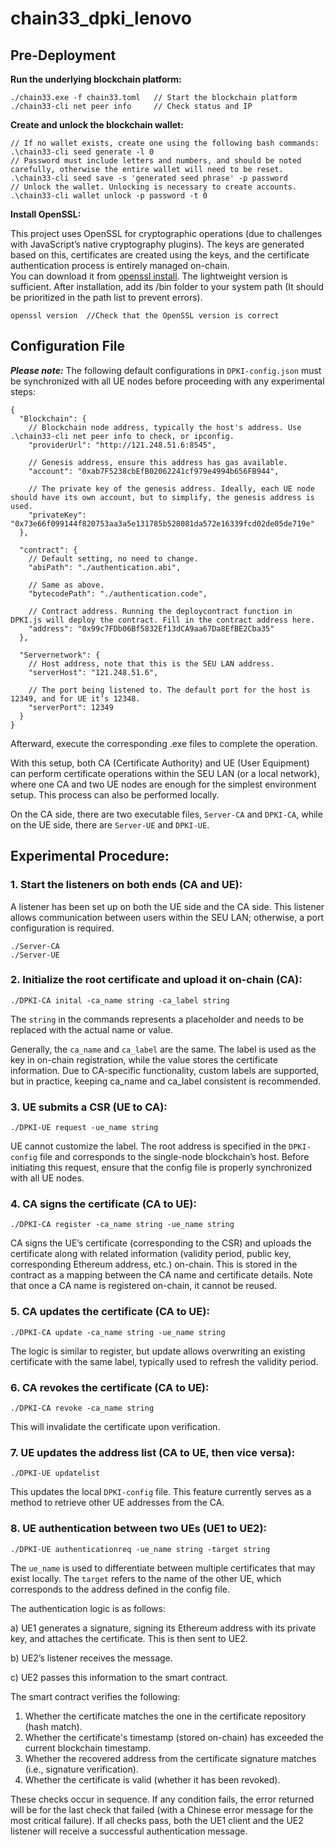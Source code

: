 # chain33_dpki_lenovo  
   
## Pre-Deployment  
**Run the underlying blockchain platform:**
```
./chain33.exe -f chain33.toml   // Start the blockchain platform
./chain33-cli net peer info     // Check status and IP
```
**Create and unlock the blockchain wallet:**
```
// If no wallet exists, create one using the following bash commands:
.\chain33-cli seed generate -l 0
// Password must include letters and numbers, and should be noted carefully, otherwise the entire wallet will need to be reset.
.\chain33-cli seed save -s 'generated seed phrase' -p password  
// Unlock the wallet. Unlocking is necessary to create accounts.
.\chain33-cli wallet unlock -p password -t 0
```
**Install OpenSSL:**

This project uses OpenSSL for cryptographic operations (due to challenges with JavaScript’s native cryptography plugins). The keys are generated based on this, certificates are created using the keys, and the certificate authentication process is entirely managed on-chain.  
You can download it from [openssl install](https://slproweb.com/products/Win32OpenSSL.html). The lightweight version is sufficient. After installation, add its /bin folder to your system path (It should be prioritized in the path list to prevent errors).
```
openssl version  //Check that the OpenSSL version is correct
```
  
## Configuration File
***Please note:*** The following default configurations in  ```DPKI-config.json``` must be synchronized with all UE nodes before proceeding with any experimental steps:  
```
{
  "Blockchain": {
    // Blockchain node address, typically the host's address. Use .\chain33-cli net peer info to check, or ipconfig.
    "providerUrl": "http://121.248.51.6:8545",
    
    // Genesis address, ensure this address has gas available.
    "account": "0xab7F5238cbEfB02062241cf979e4994b656FB944",

    // The private key of the genesis address. Ideally, each UE node should have its own account, but to simplify, the genesis address is used.
    "privateKey": "0x73e66f099144f820753aa3a5e131785b528081da572e16339fcd02de05de719e"
  },

  "contract": {
    // Default setting, no need to change.
    "abiPath": "./authentication.abi",

    // Same as above.
    "bytecodePath": "./authentication.code",

    // Contract address. Running the deploycontract function in DPKI.js will deploy the contract. Fill in the contract address here.
    "address": "0x99c7FDb06Bf5832Ef13dCA9aa67Da8EfBE2Cba35"
  },

  "Servernetwork": {
    // Host address, note that this is the SEU LAN address.
    "serverHost": "121.248.51.6",

    // The port being listened to. The default port for the host is 12349, and for UE it’s 12348.
    "serverPort": 12349
  }
}

```
  
Afterward, execute the corresponding .exe files to complete the operation. 

With this setup, both CA (Certificate Authority) and UE (User Equipment) can perform certificate operations within the SEU LAN (or a local network), where one CA and two UE nodes are enough for the simplest environment setup. This process can also be performed locally.

On the CA side, there are two executable files, ```Server-CA``` and ```DPKI-CA```, while on the UE side, there are ```Server-UE``` and ```DPKI-UE```.

## Experimental Procedure:  
### 1. Start the listeners on both ends (CA and UE):

A listener has been set up on both the UE side and the CA side. This listener allows communication between users within the SEU LAN; otherwise, a port configuration is required.
```
./Server-CA  
./Server-UE
```
  
### 2. Initialize the root certificate and upload it on-chain (CA):

```
./DPKI-CA inital -ca_name string -ca_label string  
```
The ```string``` in the commands represents a placeholder and needs to be replaced with the actual name or value. 

Generally, the ```ca_name``` and ```ca_label``` are the same. The label is used as the key in on-chain registration, while the value stores the certificate information. Due to CA-specific functionality, custom labels are supported, but in practice, keeping ca_name and ca_label consistent is recommended.
  
### 3. UE submits a CSR (UE to CA):  
```
./DPKI-UE request -ue_name string                  
```
UE cannot customize the label. The root address is specified in the ```DPKI-config``` file and corresponds to the single-node blockchain’s host. Before initiating this request, ensure that the config file is properly synchronized with all UE nodes.
  
### 4. CA signs the certificate (CA to UE):
```
./DPKI-CA register -ca_name string -ue_name string   
```
CA signs the UE’s certificate (corresponding to the CSR) and uploads the certificate along with related information (validity period, public key, corresponding Ethereum address, etc.) on-chain. This is stored in the contract as a mapping between the CA name and certificate details. Note that once a CA name is registered on-chain, it cannot be reused.

  
### 5. CA updates the certificate (CA to UE):
```
./DPKI-CA update -ca_name string -ue_name string     
```
The logic is similar to register, but update allows overwriting an existing certificate with the same label, typically used to refresh the validity period. 
  
### 6. CA revokes the certificate (CA to UE):
```
./DPKI-CA revoke -ca_name string                    
```
This will invalidate the certificate upon verification.
  
### 7. UE updates the address list (CA to UE, then vice versa):
```
./DPKI-UE updatelist                                 
```
This updates the local ```DPKI-config``` file. This feature currently serves as a method to retrieve other UE addresses from the CA.
  
### 8. UE authentication between two UEs (UE1 to UE2):
```
./DPKI-UE authenticationreq -ue_name string -target string         
```
The ```ue_name``` is used to differentiate between multiple certificates that may exist locally. The ```target``` refers to the name of the other UE, which corresponds to the address defined in the config file. 

The authentication logic is as follows:

a) UE1 generates a signature, signing its Ethereum address with its private key, and attaches the certificate. This is then sent to UE2.

b) UE2’s listener receives the message.

c) UE2 passes this information to the smart contract.

The smart contract verifies the following: 
1. Whether the certificate matches the one in the certificate repository (hash match).
2. Whether the certificate's timestamp (stored on-chain) has exceeded the current blockchain timestamp.
3. Whether the recovered address from the certificate signature matches (i.e., signature verification).
4. Whether the certificate is valid (whether it has been revoked).

These checks occur in sequence. If any condition fails, the error returned will be for the last check that failed (with a Chinese error message for the most critical failure).
If all checks pass, both the UE1 client and the UE2 listener will receive a successful authentication message.                                                                

                                                              
                                                                
